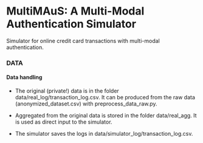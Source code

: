 # MultiMAuS: A Multi-Modal Authentication Simulator

Simulator for online credit card transactions with multi-modal authentication.


### DATA

#### Data handling

- The original (private!) data is in  the folder data/real_log/transaction_log.csv. It can be produced from the raw data (anonymized_dataset.csv) with preprocess_data_raw.py.

- Aggregated from the original data is stored in the folder data/real_agg. It is used as direct input to the simulator.

- The simulator saves the logs in data/simulator_log/transaction_log.csv.

